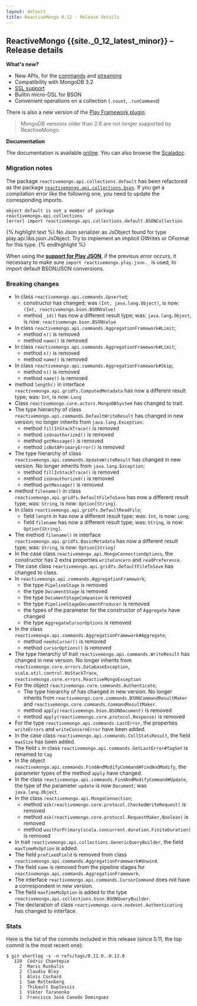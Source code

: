 ```yaml
---
layout: default
title: ReactiveMongo 0.12 - Release details
---
```


## ReactiveMongo {{site._0_12_latest_minor}} – Release details

**What's new?**

- New APIs, for the [commands](advanced-topics/commands.html) and [streaming](tutorial/consume-streams.html)
- Compatibility with MongoDB 3.2
- [SSL support](tutorial/connect-database.html)
- Builtin micro-DSL for BSON
- Convenient operations on a collection (`.count`, `.runCommand`)

There is also a new version of the [Play Framework plugin](tutorial/play2.html).

> MongoDB versions older than 2.6 are not longer supported by ReactiveMongo.

**Documentation**

The documentation is available [online](index.html). You can also browse the [Scaladoc](../api/index.html).

### Migration notes

The package `reactivemongo.api.collections.default` has been refactored as the package [`reactivemongo.api.collections.bson`](http://reactivemongo.org/releases/0.11/api/index.html#reactivemongo.api.collections.bson.package).
If you get a compilation error like the following one, you need to update the corresponding imports.

    object default is not a member of package reactivemongo.api.collections
    [error] import reactivemongo.api.collections.default.BSONCollection

{% highlight text %}
No Json serializer as JsObject found for type play.api.libs.json.JsObject.
Try to implement an implicit OWrites or OFormat for this type.
{% endhighlight %}

When using the **[support for Play JSON](json/overview.html)**, if the previous error occurs, it necessary to make sure `import reactivemongo.play.json._` is used, to import default BSON/JSON conversions.

### Breaking changes

- In class `reactivemongo.api.commands.Upserted`;
  * constructor has changed; was `(Int, java.lang.Object)`, is now: `(Int, reactivemongo.bson.BSONValue)`
  * method `_id()`  has now a different result type; was: `java.lang.Object`, is now: `reactivemongo.bson.BSONValue`
- In class `reactivemongo.api.commands.AggregationFramework#Limit`;
  * method `n()` is removed
  * method `name()` is removed
- In class `reactivemongo.api.commands.AggregationFramework#Limit`;
  * method `n()` is removed
  * method `name()` is removed
- In class `reactivemongo.api.commands.AggregationFramework#Skip`;
  * method `n()` is removed
  * method `name()` is removed
- method `length()` in interface `reactivemongo.api.gridfs.ComputedMetadata` has now a different result type; was: `Int`, is now: `Long`
- Class `reactivemongo.core.actors.MongoDBSystem` has changed to trait.
- The type hierarchy of class `reactivemongo.api.commands.DefaultWriteResult` has changed in new version; no longer inherits from `java.lang.Exception`.
  * method `fillInStackTrace()` is removed
  * method `isUnauthorized()` is removed
  * method `getMessage()` is removed
  * method `isNotAPrimaryError()` is removed
- The type hierarchy of class `reactivemongo.api.commands.UpdateWriteResult` has changed in new version. No longer inherits from `java.lang.Exception`;
  * method `fillInStackTrace()` is removed
  * method `isUnauthorized()` is removed
  * method `getMessage()` is removed
- method `filename()` in class `reactivemongo.api.gridfs.DefaultFileToSave` has now a different result type; was: `String`, is now: `Option[String]`.
- In class `reactivemongo.api.gridfs.DefaultReadFile`;
  * field `length` in  has now a different result type; was: `Int`, is now: `Long`;
  * field `filename` has now a different result type; was: `String`, is now: `Option[String]`.
- The method `filename()` in interface `reactivemongo.api.gridfs.BasicMetadata` has now a different result type; was: `String`, is now: `Option[String]`
- In the case class `reactivemongo.api.MongoConnectionOptions`, the constructor has 2 extra properties `writeConcern` and `readPreference`.
- The case class `reactivemongo.api.gridfs.DefaultFileToSave` has changed to class.
- In `reactivemongo.api.commands.AggregationFramework`;
  * the type `PipelineStage` is removed
  * the type `DocumentStage` is removed
  * the type `DocumentStageCompanion` is removed
  * the type `PipelineStageDocumentProducer` is removed
  * the types of the parameter for the constructor of `Aggregate` have changed
  * the type `AggregateCursorOptions` is removed
- In the class `reactivemongo.api.commands.AggregationFramework#Aggregate`;
  * method `needsCursor()` is removed
  * method `cursorOptions()` is removed
- The type hierarchy of trait `reactivemongo.api.commands.WriteResult` has changed in new version. No longer inherits from `reactivemongo.core.errors.DatabaseException`, `scala.util.control.NoStackTrace`, `reactivemongo.core.errors.ReactiveMongoException`
- For the object `reactivemongo.core.commands.Authenticate`;
  * The type hierarchy of has changed in new version. No longer inherits from `reactivemongo.core.commands.BSONCommandResultMaker` and `reactivemongo.core.commands.CommandResultMaker`.
  * method `apply(reactivemongo.bson.BSONDocument)` is removed
  * method `apply(reactivemongo.core.protocol.Response)` is removed
- For the type `reactivemongo.api.commands.LastError`, the properties `writeErrors` and `writeConcernError` have been added.
- In the case class `reactivemongo.api.commands.CollStatsResult`, the field `maxSize` has been added.
- The field `s` in class `reactivemongo.api.commands.GetLastError#TagSet` is renamed to `tag`
- In the object `reactivemongo.api.commands.FindAndModifyCommand#FindAndModify`, the parameter types of the method `apply` have changed.
- In the class `reactivemongo.api.commands.FindAndModifyCommand#Update`, the type of the parameter `update` is now `Document`; was `java.lang.Object`.
- In the class `reactivemongo.api.MongoConnection`;
  * method `ask(reactivemongo.core.protocol.CheckedWriteRequest)` is removed
  * method `ask(reactivemongo.core.protocol.RequestMaker,Boolean)` is removed
  * method `waitForPrimary(scala.concurrent.duration.FiniteDuration)` is removed
- In trait `reactivemongo.api.collections.GenericQueryBuilder`, the field `maxTimeMsOption` is added.
- The field `prefixedField` is removed from class `reactivemongo.api.commands.AggregationFramework#Unwind`.
- The field `name` is removed from the pipeline stages for `reactivemongo.api.commands.AggregationFramework`.
- The interface `reactivemongo.api.commands.CursorCommand` does not have a correspondent in new version.
- The field `maxTimeMsOption` is added to the type `reactivemongo.api.collections.bson.BSONQueryBuilder`.
- The declaration of class `reactivemongo.core.nodeset.Authenticating` has changed to interface.

### Stats

Here is the list of the commits included in this release (since 0.11, the top commit is the most recent one):

~~~
$ git shortlog -s -n refs/tags/0.11.0..0.12.0
   129  Cédric Chantepie
     2  Maris Ruskulis
     2  Claudio Bley
     1  Alois Cochard
     1  Sam Rottenberg
     1  Thibault Duplessis
     1  Viktor Taranenko
     1  Francisco José Canedo Dominguez
~~~
